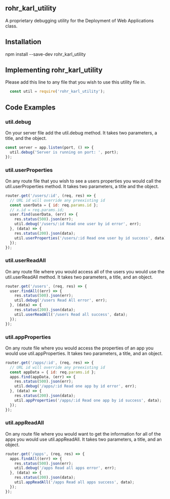 ## rohr_karl_utility

A proprietary debugging utility for the Deployment of Web Applications class.

## Installation

npm install --save-dev rohr_karl_utility

## Implementing rohr_karl_utility

Please add this line to any file that you wish to use this utility file in.

``` javascript
  const util = require('rohr_karl_utility');
```

## Code Examples

### util.debug

On your server file add the util.debug method. It takes two parameters, a title, and the object.
``` javascript
const server = app.listen(port, () => {
  util.debug('Server is running on port: ', port);
});
```

### util.userProperties
On any route file that you wish to see a users properties you would call the util.userProperties method. It takes two parameters, a title and the object.

``` javascript
router.get('/users/:id', (req, res) => {
  // URL id will override any preexisting id
  const userData = { id: req.params.id };
  // x.id = req.params.id;
  user.find(userData, (err) => {
    res.status(500).json(err);
    util.debug('/users/:id Read one user by id error', err);
  }, (data) => {
    res.status(200).json(data);
    util.userProperties('/users/:id Read one user by id success', data);
  });
});
```

### util.userReadAll
On any route file where you would access all of the users you would use the util.userReadAll method. It takes two parameters, a title, and an object.

``` javascript
router.get('/users', (req, res) => {
  user.findAll((err) => {
    res.status(500).json(err);
    util.debug('/users Read All error', err);
  }, (data) => {
    res.status(200).json(data);
    util.userReadAll('/users Read all success', data);
  });
});
```

### util.appProperties
On any route file where you would access the properties of an app you would use util.appProperties. It takes two parameters, a title, and an object.

``` javascript
router.get('/apps/:id', (req, res) => {
  // URL id will override any preexisting id
  const appData = { id: req.params.id };
  apps.find(appData, (err) => {
    res.status(500).json(err);
    util.debug('/apps/:id Read one app by id error', err);
  }, (data) => {
    res.status(200).json(data);
    util.appProperties('/apps/:id Read one app by id success', data);
  });
});
```

### util.appReadAll
On any route file where you would want to get the information for all of the apps you would use util.appReadAll. It takes two parameters, a title, and an object.

``` javascript
router.get('/apps', (req, res) => {
  apps.findAll((err) => {
    res.status(500).json(err);
    util.debug('/apps Read all apps error', err);
  }, (data) => {
    res.status(200).json(data);
    util.appReadAll('/apps Read all apps success', data);
  });
});
```
